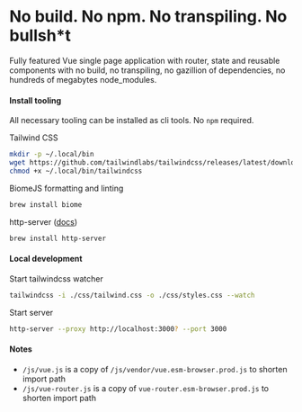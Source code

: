 # No build. No npm. No transpiling. No bullsh*t

Fully featured Vue single page application with router, state and reusable components with no build, no transpiling, no gazillion of dependencies, no hundreds of megabytes node_modules.

#### Install tooling

All necessary tooling can be installed as cli tools. No `npm` required.

Tailwind CSS
```bash
mkdir -p ~/.local/bin
wget https://github.com/tailwindlabs/tailwindcss/releases/latest/download/tailwindcss-linux-x64 -O ~/.local/bin/tailwindcss
chmod +x ~/.local/bin/tailwindcss
```

BiomeJS formatting and linting
```bash
brew install biome
```

http-server ([docs](https://github.com/http-party/http-server))
```bash
brew install http-server
```

#### Local development

Start tailwindcss watcher
```bash
tailwindcss -i ./css/tailwind.css -o ./css/styles.css --watch
```

Start server
```bash
http-server --proxy http://localhost:3000? --port 3000
```

#### Notes

- `/js/vue.js` is a copy of `/js/vendor/vue.esm-browser.prod.js` to shorten import path
- `/js/vue-router.js` is a copy of `vue-router.esm-browser.prod.js` to shorten import path
